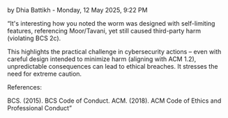 by Dhia Battikh - Monday, 12 May 2025, 9:22 PM

“It's interesting how you noted the worm was designed with self-limiting features, referencing Moor/Tavani, yet still caused third-party harm (violating BCS 2c).


This highlights the practical challenge in cybersecurity actions – even with careful design intended to minimize harm (aligning with ACM 1.2), unpredictable consequences can lead to ethical breaches. 
It stresses the need for extreme caution.


References:

BCS. (2015). BCS Code of Conduct. ACM. (2018). ACM Code of Ethics and Professional Conduct”

